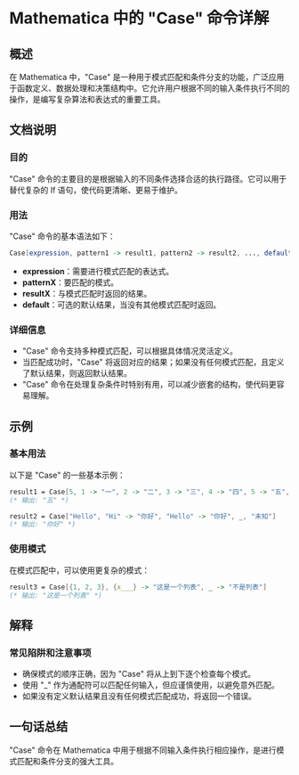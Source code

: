 <!--
Meta Description: # Mathematica 中的 "Case" 命令详解 ## 概述 在 Mathematica 中，"Case" 是一种用于模式匹配和条件分支的功能，广泛应用于函数定义、数据处理和决策结构中。它允许用户根据不同的输入条件执行不同的操作，是编写复杂算法和表达式的重要工具。 ## 文档说明 ### 目...
Meta Keywords: case, mathematica, expression, result1, result2
-->

# Mathematica 中的 "Case" 命令详解

## 概述
在 Mathematica 中，"Case" 是一种用于模式匹配和条件分支的功能，广泛应用于函数定义、数据处理和决策结构中。它允许用户根据不同的输入条件执行不同的操作，是编写复杂算法和表达式的重要工具。

## 文档说明
### 目的
"Case" 命令的主要目的是根据输入的不同条件选择合适的执行路径。它可以用于替代复杂的 If 语句，使代码更清晰、更易于维护。

### 用法
"Case" 命令的基本语法如下：

```mathematica
Case[expression, pattern1 -> result1, pattern2 -> result2, ..., default -> defaultResult]
```

- **expression**：需要进行模式匹配的表达式。
- **patternX**：要匹配的模式。
- **resultX**：与模式匹配时返回的结果。
- **default**：可选的默认结果，当没有其他模式匹配时返回。

### 详细信息
- "Case" 命令支持多种模式匹配，可以根据具体情况灵活定义。
- 当匹配成功时，"Case" 将返回对应的结果；如果没有任何模式匹配，且定义了默认结果，则返回默认结果。
- "Case" 命令在处理复杂条件时特别有用，可以减少嵌套的结构，使代码更容易理解。

## 示例
### 基本用法
以下是 "Case" 的一些基本示例：

```mathematica
result1 = Case[5, 1 -> "一", 2 -> "二", 3 -> "三", 4 -> "四", 5 -> "五", _, "其他"]
(* 输出: "五" *)

result2 = Case["Hello", "Hi" -> "你好", "Hello" -> "你好", _, "未知"]
(* 输出: "你好" *)
```

### 使用模式
在模式匹配中，可以使用更复杂的模式：

```mathematica
result3 = Case[{1, 2, 3}, {x___} -> "这是一个列表", _ -> "不是列表"]
(* 输出: "这是一个列表" *)
```

## 解释
### 常见陷阱和注意事项
- 确保模式的顺序正确，因为 "Case" 将从上到下逐个检查每个模式。
- 使用 "_" 作为通配符可以匹配任何输入，但应谨慎使用，以避免意外匹配。
- 如果没有定义默认结果且没有任何模式匹配成功，将返回一个错误。

## 一句话总结
"Case" 命令在 Mathematica 中用于根据不同输入条件执行相应操作，是进行模式匹配和条件分支的强大工具。